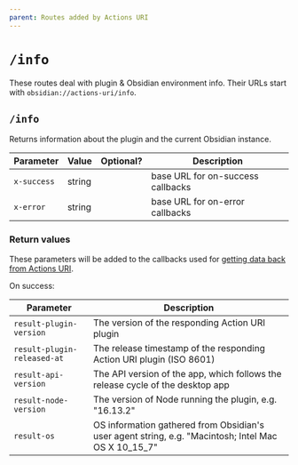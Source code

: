 ```yaml
---
parent: Routes added by Actions URI
---
```


# `/info`
These routes deal with plugin & Obsidian environment info.  Their URLs start with `obsidian://actions-uri/info`.


## `/info`
Returns information about the plugin and the current Obsidian instance.

| Parameter   | Value  | Optional? | Description                       |
| ----------- | ------ |:---------:| --------------------------------- |
| `x-success` | string |           | base URL for on-success callbacks |
| `x-error`   | string |           | base URL for on-error callbacks   |

### Return values
These parameters will be added to the callbacks used for [getting data back from Actions URI](../callbacks.md).

On success:

| Parameter                   | Description                                                                                           |
| --------------------------- | ----------------------------------------------------------------------------------------------------- |
| `result-plugin-version`     | The version of the responding Action URI plugin                                                       |
| `result-plugin-released-at` | The release timestamp of the responding Action URI plugin (ISO 8601)                                             |
| `result-api-version`        | The API version of the app, which follows the release cycle of the desktop app                        |
| `result-node-version`       | The version of Node running the plugin, e.g. "16.13.2"                                                                |
| `result-os`                 | OS information gathered from Obsidian's user agent string, e.g. "Macintosh; Intel Mac OS X 10_15_7" |
